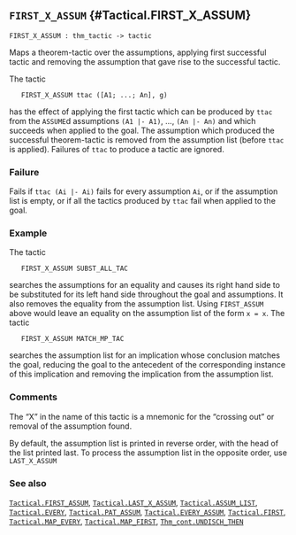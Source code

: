 ## `FIRST_X_ASSUM` {#Tactical.FIRST_X_ASSUM}


```
FIRST_X_ASSUM : thm_tactic -> tactic
```



Maps a theorem-tactic over the assumptions, applying first successful
tactic and removing the assumption that gave rise to the successful
tactic.


The tactic
    
       FIRST_X_ASSUM ttac ([A1; ...; An], g)
    
has the effect of applying the first tactic which can be
produced by `ttac` from the `ASSUME`d assumptions `(A1 |- A1)`, ...,
`(An |- An)` and which succeeds when applied to the goal.  The
assumption which produced the successful theorem-tactic is removed
from the assumption list (before `ttac` is applied). Failures of
`ttac` to produce a tactic are ignored.

### Failure

Fails if `ttac (Ai |- Ai)` fails for every assumption `Ai`, or if the
assumption list is empty, or if all the tactics produced by `ttac`
fail when applied to the goal.

### Example

The tactic
    
       FIRST_X_ASSUM SUBST_ALL_TAC
    
searches the assumptions for an equality and causes its
right hand side to be substituted for its left hand side throughout
the goal and assumptions.  It also removes the equality from the
assumption list.  Using `FIRST_ASSUM` above would leave an equality on
the assumption list of the form `x = x`.  The tactic
    
       FIRST_X_ASSUM MATCH_MP_TAC
    
searches the assumption list for an implication whose conclusion
matches the goal, reducing the goal to the antecedent of the corresponding
instance of this implication and removing the implication from the
assumption list.

### Comments

The “X” in the name of this tactic is a mnemonic for the “crossing
out” or removal of the assumption found.

By default, the assumption list is printed in reverse order,
with the head of the list printed last.
To process the assumption list in the opposite order, use `LAST_X_ASSUM`

### See also

[`Tactical.FIRST_ASSUM`](#Tactical.FIRST_ASSUM), [`Tactical.LAST_X_ASSUM`](#Tactical.LAST_X_ASSUM), [`Tactical.ASSUM_LIST`](#Tactical.ASSUM_LIST), [`Tactical.EVERY`](#Tactical.EVERY), [`Tactical.PAT_ASSUM`](#Tactical.PAT_ASSUM), [`Tactical.EVERY_ASSUM`](#Tactical.EVERY_ASSUM), [`Tactical.FIRST`](#Tactical.FIRST), [`Tactical.MAP_EVERY`](#Tactical.MAP_EVERY), [`Tactical.MAP_FIRST`](#Tactical.MAP_FIRST), [`Thm_cont.UNDISCH_THEN`](#Thm_cont.UNDISCH_THEN)

